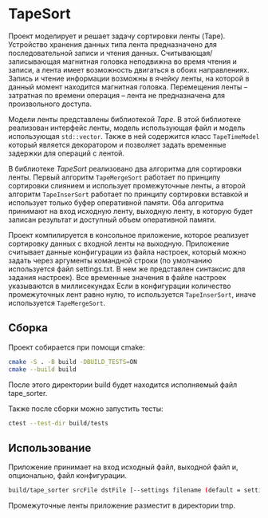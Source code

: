 # TapeSort

Проект моделирует и решает задачу сортировки ленты (Tape). Устройство хранения
данных типа лента предназначено для последовательной записи и чтения данных.
Считывающая/записывающая магнитная головка неподвижна во время чтения и записи,
а лента имеет возможность двигаться в обоих направлениях. Запись и чтение
информации возможны в ячейку ленты, на которой в данный момент находится
магнитная головка. Перемещения ленты – затратная по времени операция – лента не
предназначена для произвольного доступа.

Модели ленты представлены библиотекой *Tape*. В этой библиотеке реализован
интерфейс ленты, модель использующая файл и модель использующая
```std::vector```. Также в ней содержится класс ```TapeTimeModel``` который
является декоратором и позволяет задать временные задержки для операций с
лентой.

В библиотеке *TapeSort* реализовано два алгоритма для сортировки ленты. Первый
алгоритм ```TapeMergeSort``` работает по принципу сортировки слиянием и
использует промежуточные ленты, а второй алгоритм ```TapeInserSort``` работает
по принципу сортировки вставкой и использует только буфер оперативной памяти.
Оба алгоритма принимают на вход исходную ленту, выходную ленту, в которую будет
записан результат и доступный объем оперативной памяти.

Проект компилируется в консольное приложение, которое реализует сортировку
данных с входной ленты на выходную. Приложение считывает данные конфигурации из
файла настроек, который можно задать через аргументы командной строки (по
умолчанию используется файл settings.txt. В нем же представлен синтаксис для
задания настроек). Все временные значения в файле настроек указываются в
миллисекундах Если в конфигурации количество промежуточных лент равно нулю, то
используется ```TapeInserSort```, иначе используется ```TapeMergeSort```.

## Сборка
Проект собирается при помощи cmake:
```bash
cmake -S . -B build -DBUILD_TESTS=ON
cmake --build build
```

После этого директории build будет находится исполняемый файл tape_sorter.

Также после сборки можно запустить тесты:
```bash
ctest --test-dir build/tests
```

## Использование

Приложение принимает на вход исходный файл, выходной файл и, опционально, файл
конфигурации.
```bash
build/tape_sorter srcFile dstFile [--settings filename (default = settings.txt)]
```
Промежуточные ленты приложение разместит в директории tmp.
